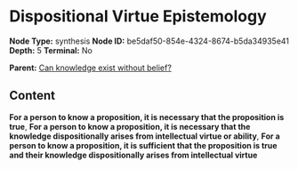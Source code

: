 # Dispositional Virtue Epistemology

**Node Type:** synthesis
**Node ID:** be5daf50-854e-4324-8674-b5da34935e41
**Depth:** 5
**Terminal:** No

**Parent:** [Can knowledge exist without belief?](can-knowledge-exist-without-belief-antithesis-6d194e4a-984b-4554-bfdc-34ba51125417.md)

## Content

**For a person to know a proposition, it is necessary that the proposition is true**, **For a person to know a proposition, it is necessary that the knowledge dispositionally arises from intellectual virtue or ability**, **For a person to know a proposition, it is sufficient that the proposition is true and their knowledge dispositionally arises from intellectual virtue**
